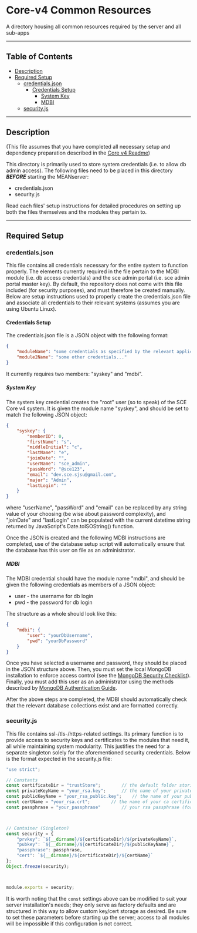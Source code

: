 # Core-v4 Common Resources
A directory housing all common resources required by the server and all sub-apps

---

## Table of Contents
- [Description](#description)
- [Required Setup](#required-setup)
  - [credentials.json](#credentialsjson)
    - [Credentials Setup](#credentials-setup)
      - [System Key](#system-key)
      - [MDBI](#mdbi)
  - [security.js](#securityjs)

---

## Description

(This file assumes that you have completed all necessary setup and dependency preparation described in the [Core v4 Readme](../../README.md))

This directory is primarily used to store system credentials (i.e. to allow db admin access). The following files need to be placed in this directory _**BEFORE**_ starting the MEANserver:

  - credentials.json
  - security.js

Read each files' setup instructions for detailed procedures on setting up both the files themselves and the modules they pertain to.

---




## Required Setup

### credentials.json

This file contains all credentials necessary for the entire system to function properly. The elements currently required in the file pertain to the MDBI module (i.e. db access credentials) and the sce admin portal (i.e. sce admin portal master key). By default, the repository does not come with this file included (for security purposes), and must therefore be created manually. Below are setup instructions used to properly create the credentials.json file and associate all credentials to their relevant systems (assumes you are using Ubuntu Linux).

#### Credentials Setup

The credentials.json file is a JSON object with the following format:

```json
{
	"moduleName": "some credentials as specified by the relevant application",
	"module2Name": "some other credentials..."
}
```

It currently requires two members: "syskey" and "mdbi".

##### System Key

The system key credential creates the "root" user (so to speak) of the SCE Core v4 system. It is given the module name "syskey", and should be set to match the following JSON object:

```json
{
	"syskey": {
		"memberID": 0,
		"firstName": "s",
		"middleInitial": "c",
		"lastName": "e",
		"joinDate": "",
		"userName": "sce_admin",
		"passWord": "@sce123",
		"email": "dev.sce.sjsu@gmail.com",
		"major": "Admin",
		"lastLogin": ""
	}
}
```

where "userName", "passWord" and "email" can be replaced by any string value of your choosing (be wise about password complexity), and "joinDate" and "lastLogin" can be populated with the current datetime string returned by JavaScript's Date.toISOString() function.

Once the JSON is created and the following MDBI instructions are completed, use of the database setup script will automatically ensure that the database has this user on file as an administrator.

##### MDBI

The MDBI credential should have the module name "mdbi", and should be given the following credentials as members of a JSON object:

  - user - the username for db login
  - pwd - the password for db login

The structure as a whole should look like this:

```json
{
	"mdbi": {
		"user": "yourDbUsername",
		"pwd": "yourDbPassword"
	}
}
```

Once you have selected a username and password, they should be placed in the JSON structure above. Then, you must set the local MongoDB installation to enforce access control (see the [MongoDB Security Checklist](https://docs.mongodb.com/manual/administration/security-checklist/#enable-access-control-and-enforce-authentication)). Finally, you must add this user as an administrator using the methods described by [MongoDB Authentication Guide](https://docs.mongodb.com/manual/tutorial/enable-authentication/).

After the above steps are completed, the MDBI should automatically check that the relevant database collections exist and are formatted correctly.



### security.js

This file contains ssl-/tls-/https-related settings. Its primary function is to provide access to security keys and certificates to the modules that need it, all while maintaining system modularity. This justifies the need for a separate singleton solely for the aforementioned security credentials. Below is the format expected in the security.js file:

```javascript
"use strict";

// Constants
const certificateDir = "trustStore";		// the default folder storing the keys and certs below
const privateKeyName = "your_rsa.key";		// the name of your private rsa key (for ssl/https)
const publicKeyName = "your_rsa_public.key";	// the name of your public rsa key (for ssl/https)
const certName = "your_rsa.crt";		// the name of your ca certificate (for ssl/https)
const passphrase = "your_passphrase"		// your rsa passphrase (for ssl/https)



// Container (Singleton)
const security = {
	"prvkey": `${__dirname}/${certificateDir}/${privateKeyName}`,
	"pubkey": `${__dirname}/${certificateDir}/${publicKeyName}`,
	"passphrase": passphrase,
	"cert": `${__dirname}/${certificateDir}/${certName}`
};
Object.freeze(security);



module.exports = security;
```

It is worth noting that the ```const``` settings above can be modified to suit your server installation's needs; they only serve as factory defaults and are structured in this way to allow custom key/cert storage as desired. Be sure to set these parameters before starting up the server; access to all modules will be impossible if this configuration is not correct.
